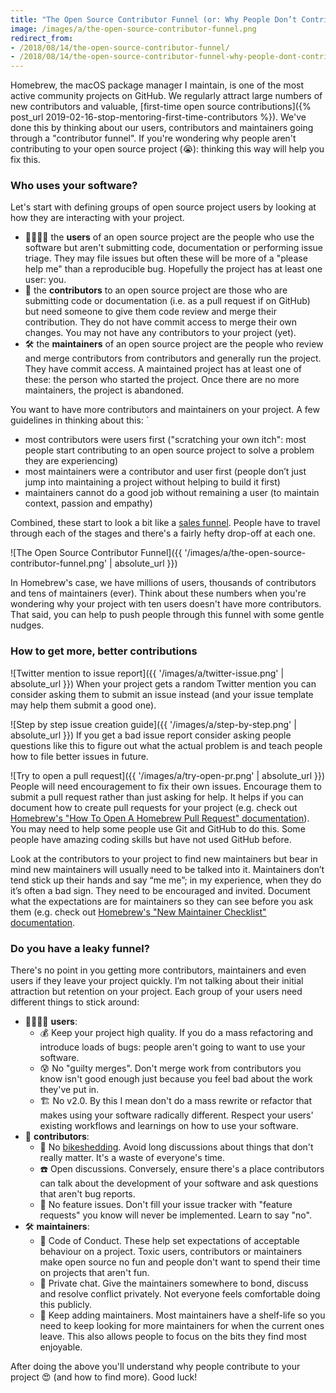 ```yaml
---
title: "The Open Source Contributor Funnel (or: Why People Don’t Contribute To Your Open Source Project)"
image: /images/a/the-open-source-contributor-funnel.png
redirect_from:
- /2018/08/14/the-open-source-contributor-funnel/
- /2018/08/14/the-open-source-contributor-funnel-why-people-dont-contribute-to-your-open-source-project/
---
```


Homebrew, the macOS package manager I maintain, is one of the most active community projects on GitHub. We regularly attract large numbers of new contributors and valuable, [first-time open source contributions]({% post_url 2019-02-16-stop-mentoring-first-time-contributors %}). We've done this by thinking about our users, contributors and maintainers going through a "contributor funnel". If you're wondering why people aren't contributing to your open source project (😭): thinking this way will help you fix this.

### Who uses your software?

Let's start with defining groups of open source project users by looking at how they are interacting with your project.

- 👩‍👩‍👧‍👦 the **users** of an open source project are the people who use the software but aren't submitting code, documentation or performing issue triage. They may file issues but often these will be more of a "please help me" than a reproducible bug. Hopefully the project has at least one user: you.
- 📣 the **contributors** to an open source project are those who are submitting code or documentation (i.e. as a pull request if on GitHub) but need someone to give them code review and merge their contribution. They do not have commit access to merge their own changes. You may not have any contributors to your project (yet).
- 🛠 the **maintainers** of an open source project are the people who review and merge contributors from contributors and generally run the project. They have commit access. A maintained project has at least one of these: the person who started the project. Once there are no more maintainers, the project is abandoned.

You want to have more contributors and maintainers on your project. A few guidelines in thinking about this:
`

- most contributors were users first ("scratching your own itch": most people start contributing to an open source project to solve a problem they are experiencing)
- most maintainers were a contributor and user first (people don’t just jump into maintaining a project without helping to build it first)
- maintainers cannot do a good job without remaining a user (to maintain context, passion and empathy)

Combined, these start to look a bit like a [sales funnel](https://www.mailmunch.com/blog/sales-funnel/). People have to travel through each of the stages and there's a fairly hefty drop-off at each one.

![The Open Source Contributor Funnel]({{ '/images/a/the-open-source-contributor-funnel.png' | absolute_url }})

In Homebrew's case, we have millions of users, thousands of contributors and tens of maintainers (ever). Think about these numbers when you're wondering why your project with ten users doesn't have more contributors. That said, you can help to push people through this funnel with some gentle nudges.

### How to get more, better contributions

![Twitter mention to issue report]({{ '/images/a/twitter-issue.png' | absolute_url }})
When your project gets a random Twitter mention you can consider asking them to submit an issue instead (and your issue template may help them submit a good one).

![Step by step issue creation guide]({{ '/images/a/step-by-step.png' | absolute_url }})
If you get a bad issue report consider asking people questions like this to figure out what the actual problem is and teach people how to file better issues in future.

![Try to open a pull request]({{ '/images/a/try-open-pr.png' | absolute_url }})
People will need encouragement to fix their own issues. Encourage them to submit a pull request rather than just asking for help. It helps if you can document how to create pull requests for your project (e.g. check out [Homebrew's "How To Open A Homebrew Pull Request" documentation](https://docs.brew.sh/How-To-Open-a-Homebrew-Pull-Request.html)). You may need to help some people use Git and GitHub to do this. Some people have amazing coding skills but have not used GitHub before.

Look at the contributors to your project to find new maintainers but bear in mind new maintainers will usually need to be talked into it. Maintainers don’t tend stick up their hands and say “me me”; in my experience, when they do it’s often a bad sign. They need to be encouraged and invited. Document what the expectations are for maintainers so they can see before you ask them (e.g. check out [Homebrew's "New Maintainer Checklist" documentation](https://docs.brew.sh/New-Maintainer-Checklist.html).

### Do you have a leaky funnel?

There's no point in you getting more contributors, maintainers and even users if they leave your project quickly. I’m not talking about their initial attraction but retention on your project. Each group of your users need different things to stick around:

- 👩‍👩‍👧‍👦 **users**:
  - 💰 Keep your project high quality. If you do a mass refactoring and introduce loads of bugs: people aren't going to want to use your software.
  - 😰 No "guilty merges". Don't merge work from contributors you know isn't good enough just because you feel bad about the work they've put in.
  - 🏗 No v2.0. By this I mean don't do a mass rewrite or refactor that makes using your software radically different. Respect your users' existing workflows and learnings on how to use your software.
- 📣 **contributors**:
  - 🚳 No [bikeshedding](https://en.wiktionary.org/wiki/bikeshedding). Avoid long discussions about things that don't really matter. It's a waste of everyone's time.
  - ☎️ Open discussions. Conversely, ensure there's a place contributors can talk about the development of your software and ask questions that aren't bug reports.
  - 🔐 No feature issues. Don't fill your issue tracker with "feature requests" you know will never be implemented. Learn to say "no".
- 🛠 **maintainers**:
  - 💝 Code of Conduct. These help set expectations of acceptable behaviour on a project. Toxic users, contributors or maintainers make open source no fun and people don't want to spend their time on projects that aren't fun.
  - 🔏 Private chat. Give the maintainers somewhere to bond, discuss and resolve conflict privately. Not everyone feels comfortable doing this publicly.
  - 🌳 Keep adding maintainers. Most maintainers have a shelf-life so you need to keep looking for more maintainers for when the current ones leave. This also allows people to focus on the bits they find most enjoyable.

After doing the above you'll understand why people contribute to your project 😍 (and how to find more). Good luck!
